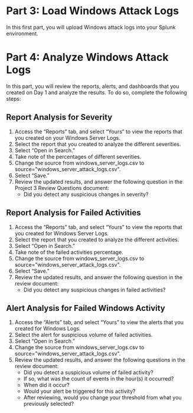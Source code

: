 <!DOCTYPE html>
<html lang="en">
<head>
    <meta charset="UTF-8">
    <meta name="viewport" content="width=device-width, initial-scale=1.0">
   
</head>
<body>
    <h1>Part 3: Load Windows Attack Logs</h1>

  <p>In this first part, you will upload Windows attack logs into your Splunk environment.</p>

  <h1>Part 4: Analyze Windows Attack Logs</h1>

  <p>In this part, you will review the reports, alerts, and dashboards that you created on Day 1 and analyze the results. To do so, complete the following steps:</p>
    <h2>Report Analysis for Severity</h2>
    <ol>
        <li>Access the “Reports” tab, and select “Yours” to view the reports that you created on your Windows Server Logs.</li>
        <li>Select the report that you created to analyze the different severities.</li>
        <li>Select “Open in Search.”</li>
        <li>Take note of the percentages of different severities.</li>
        <li>Change the source from windows_server_logs.csv to source="windows_server_attack_logs.csv".</li>
        <li>Select “Save.”</li>
        <li>Review the updated results, and answer the following question in the Project 3 Review Questions document:
            <ul>
                <li>Did you detect any suspicious changes in severity?</li>
            </ul>
        </li>
    </ol>

  <h2>Report Analysis for Failed Activities</h2>
    <ol>
        <li>Access the “Reports” tab, and select “Yours” to view the reports that you created for Windows Server Logs.</li>
        <li>Select the report that you created to analyze the different activities.</li>
        <li>Select “Open in Search.”</li>
        <li>Take note of the failed activities percentage.</li>
        <li>Change the source from windows_server_logs.csv to source="windows_server_attack_logs.csv".</li>
        <li>Select “Save.”</li>
        <li>Review the updated results, and answer the following question in the review document:
            <ul>
                <li>Did you detect any suspicious changes in failed activities?</li>
            </ul>
        </li>
    </ol>

   <h2>Alert Analysis for Failed Windows Activity</h2>
    <ol>
        <li>Access the “Alerts” tab, and select “Yours” to view the alerts that you created for Windows Logs.</li>
        <li>Select the alert for suspicious volume of failed activities.</li>
        <li>Select “Open in Search.”</li>
        <li>Change the source from windows_server_logs.csv to source="windows_server_attack_logs.csv".</li>
        <li>Review the updated results, and answer the following questions in the review document:
            <ul>
                <li>Did you detect a suspicious volume of failed activity?</li>
                <li>If so, what was the count of events in the hour(s) it occurred?</li>
                <li>When did it occur?</li>
                <li>Would your alert be triggered for this activity?</li>
                <li>After reviewing, would you change your threshold from what you previously selected?</li>
            </ul>
        </li>
   

